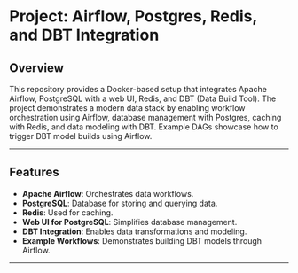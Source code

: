 # Project: Airflow, Postgres, Redis, and DBT Integration

## Overview
This repository provides a Docker-based setup that integrates Apache Airflow, PostgreSQL with a web UI, Redis, and DBT (Data Build Tool). The project demonstrates a modern data stack by enabling workflow orchestration using Airflow, database management with Postgres, caching with Redis, and data modeling with DBT. Example DAGs showcase how to trigger DBT model builds using Airflow.

---

## Features

- **Apache Airflow**: Orchestrates data workflows.
- **PostgreSQL**: Database for storing and querying data.
- **Redis**: Used for caching.
- **Web UI for PostgreSQL**: Simplifies database management.
- **DBT Integration**: Enables data transformations and modeling.
- **Example Workflows**: Demonstrates building DBT models through Airflow.

---
